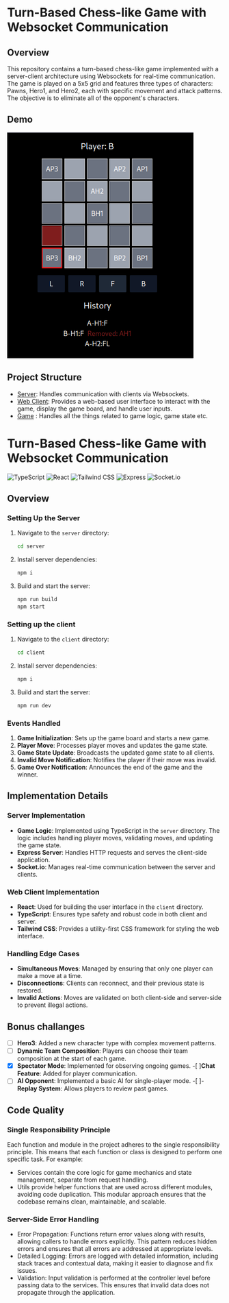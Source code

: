 # Turn-Based Chess-like Game with Websocket Communication
## Overview
This repository contains a turn-based chess-like game implemented with a server-client architecture using Websockets for real-time communication.
The game is played on a 5x5 grid and features three types of characters: Pawns, Hero1, 
and Hero2, each with specific movement and attack patterns. 
The objective is to eliminate all of the opponent's characters.

## Demo 
![Image](./images/screenshot.png)

## Project Structure
- [Server](https://github.com/Sarath191181208/VangipuramSrinivasaSarathChandra_21BCE9853/tree/master/client): Handles communication with clients via Websockets.
- [Web Client](https://github.com/Sarath191181208/VangipuramSrinivasaSarathChandra_21BCE9853/tree/master/server): Provides a web-based user interface to interact with the game, display the game board, and handle user inputs.
- [Game](https://github.com/Sarath191181208/VangipuramSrinivasaSarathChandra_21BCE9853/tree/master/game) : Handles all the things related to game logic, game state etc.


# Turn-Based Chess-like Game with Websocket Communication

![TypeScript](https://img.shields.io/badge/-Typescript-black.svg?style=for-the-badge&logo=typescript&colorB=555)
![React](https://img.shields.io/badge/-React-black.svg?style=for-the-badge&logo=react&colorB=555)
![Tailwind CSS](https://img.shields.io/badge/-Tailwind-black.svg?style=for-the-badge&logo=tailwindcss&colorB=555)
![Express](https://img.shields.io/badge/-Express-black.svg?style=for-the-badge&logo=express&colorB=555)
![Socket.io](https://img.shields.io/badge/-Socket.io-black.svg?style=for-the-badge&logo=socketdotio&colorB=555)

## Overview

### Setting Up the Server

1. Navigate to the `server` directory:
    ```bash
    cd server
    ```

2. Install server dependencies:
    ```bash
    npm i
    ```

3. Build and start the server:
    ```bash
    npm run build
    npm start
    ```

### Setting up the client 
1. Navigate to the `client` directory:
    ```bash
    cd client
    ```

2. Install server dependencies:
    ```bash
    npm i
    ```

3. Build and start the server:
    ```bash
    npm run dev
    ```

### Events Handled

1. **Game Initialization**: Sets up the game board and starts a new game.
2. **Player Move**: Processes player moves and updates the game state.
3. **Game State Update**: Broadcasts the updated game state to all clients.
4. **Invalid Move Notification**: Notifies the player if their move was invalid.
5. **Game Over Notification**: Announces the end of the game and the winner.

## Implementation Details

### Server Implementation

- **Game Logic**: Implemented using TypeScript in the `server` directory. The logic includes handling player moves, validating moves, and updating the game state.
- **Express Server**: Handles HTTP requests and serves the client-side application.
- **Socket.io**: Manages real-time communication between the server and clients.

### Web Client Implementation

- **React**: Used for building the user interface in the `client` directory.
- **TypeScript**: Ensures type safety and robust code in both client and server.
- **Tailwind CSS**: Provides a utility-first CSS framework for styling the web interface.

### Handling Edge Cases

- **Simultaneous Moves**: Managed by ensuring that only one player can make a move at a time.
- **Disconnections**: Clients can reconnect, and their previous state is restored.
- **Invalid Actions**: Moves are validated on both client-side and server-side to prevent illegal actions.

## Bonus challanges
-[ ] **Hero3**: Added a new character type with complex movement patterns.
-[ ] **Dynamic Team Composition**: Players can choose their team composition at the start of each game.
-[x] **Spectator Mode**: Implemented for observing ongoing games.
-[ ]**Chat Feature**: Added for player communication.
-[ ] **AI Opponent**: Implemented a basic AI for single-player mode.
-[ ]- **Replay System**: Allows players to review past games.

## Code Quality 

### Single Responsibility Principle
Each function and module in the project adheres to the single responsibility principle. This means that each function or class is designed to perform one specific task. For example:
- Services contain the core logic for game mechanics and state management, separate from request handling.
- Utils provide helper functions that are used across different modules, avoiding code duplication.
This modular approach ensures that the codebase remains clean, maintainable, and scalable.

### Server-Side Error Handling
- Error Propagation: Functions return error values along with results, allowing callers to handle errors explicitly. This pattern reduces hidden errors and ensures that all errors are addressed at appropriate levels.
- Detailed Logging: Errors are logged with detailed information, including stack traces and contextual data, making it easier to diagnose and fix issues.
- Validation: Input validation is performed at the controller level before passing data to the services. This ensures that invalid data does not propagate through the application.
